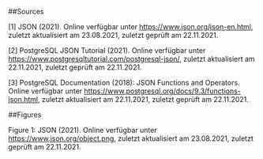##Sources

[1] JSON (2021). Online verfügbar unter https://www.json.org/json-en.html, zuletzt aktualisiert am 23.08.2021, zuletzt geprüft am 22.11.2021.

[2] PostgreSQL JSON Tutorial (2021). Online verfügbar unter https://www.postgresqltutorial.com/postgresql-json/, zuletzt aktualisiert am 22.11.2021, zuletzt geprüft am 22.11.2021.

[3] PostgreSQL Documentation (2018): JSON Functions and Operators. Online verfügbar unter https://www.postgresql.org/docs/9.3/functions-json.html, zuletzt aktualisiert am 22.11.2021, zuletzt geprüft am 22.11.2021.

##Figures

Figure 1: JSON (2021). Online verfügbar unter https://www.json.org/object.png, zuletzt aktualisiert am 23.08.2021, zuletzt geprüft am 22.11.2021.
